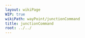```yaml
---
layout: wikiPage
WIP: true
wikiPath: wayPoint/junctionCommand
title: junctionCommand
root: ../../
---
```


<!--This page is subject to our wiki transclusion guidelines and should only be edited under consideration of such.-->
